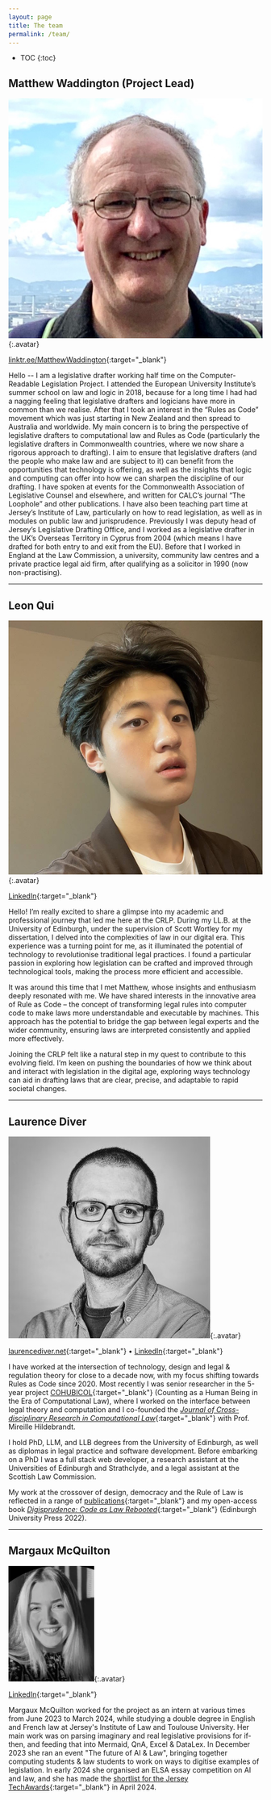 ```yaml
---
layout: page
title: The team
permalink: /team/
---
```


* TOC 
{:toc}

## Matthew Waddington (Project Lead)

![Photo of Matthew Waddington](/images/crlp-matthew.png){:.avatar}

[linktr.ee/MatthewWaddington](https://linktr.ee/MatthewWaddington){:target="_blank"}

Hello -- I am a legislative drafter working half time on the Computer-Readable Legislation Project. I attended the European University Institute’s summer school on law and logic in 2018, because for a long time I had had a nagging feeling that legislative drafters and logicians have more in common than we realise. After that I took an interest in the “Rules as Code” movement which was just starting in New Zealand and then spread to Australia and worldwide. My main concern is to bring the perspective of legislative drafters  to computational law and Rules as Code (particularly the legislative drafters in Commonwealth countries, where we now share a rigorous approach to drafting). I aim to ensure that legislative drafters (and the people who make law and are subject to it) can benefit from the opportunities that technology is offering, as well as the insights that logic and computing can offer into how we can sharpen the discipline of our drafting. I have spoken at events for the Commonwealth Association of Legislative Counsel and elsewhere, and written for CALC’s journal “The Loophole” and other publications. I have also been teaching part time at Jersey’s Institute of Law, particularly on how to read legislation, as well as in modules on public law and jurisprudence. Previously I was deputy head of Jersey’s Legislative Drafting Office, and I worked as a legislative drafter in the UK’s Overseas Territory in Cyprus from 2004 (which means I have drafted for both entry to and exit from the EU). Before that I worked in England at the Law Commission, a university, community law centres and a private practice legal aid firm, after qualifying as a solicitor in 1990 (now non-practising).

----

## Leon Qui

![Photo of Leon Qiu](/images/crlp-leon.jpg){:.avatar}

[LinkedIn](https://www.linkedin.com/in/qiutinsanleon/){:target="_blank"}

Hello! I’m really excited to share a glimpse into my academic and professional journey that led me here at the CRLP. During my LL.B. at the University of Edinburgh, under the supervision of Scott Wortley for my dissertation, I delved into the complexities of law in our digital era. This experience was a turning point for me, as it illuminated the potential of technology to revolutionise traditional legal practices. I found a particular passion in exploring how legislation can be crafted and improved through technological tools, making the process more efficient and accessible.

It was around this time that I met Matthew, whose insights and enthusiasm deeply resonated with me. We have shared interests in the innovative area of Rule as Code – the concept of transforming legal rules into computer code to make laws more understandable and executable by machines. This approach has the potential to bridge the gap between legal experts and the wider community, ensuring laws are interpreted consistently and applied more effectively.

Joining the CRLP felt like a natural step in my quest to contribute to this evolving field. I’m keen on pushing the boundaries of how we think about and interact with legislation in the digital age, exploring ways technology can aid in drafting laws that are clear, precise, and adaptable to rapid societal changes.

----

## Laurence Diver

![Photo of Laurence Diver](/images/crlp-laurence.jpg){:.avatar}

[laurencediver.net](https://laurencediver.net){:target="_blank"} &bull; [LinkedIn](https://www.linkedin.com/in/laurencediver/){:target="_blank"}

I have worked at the intersection of technology, design and legal & regulation theory for close to a decade now, with my focus shifting towards Rules as Code since 2020. Most recently I was senior researcher in the 5-year project [COHUBICOL](https://cohubicol.com){:target="_blank"} (Counting as a Human Being in the Era of Computational Law), where I worked on the interface between legal theory and computation and I co-founded the [*Journal of Cross-disciplinary Research in Computational Law*](https://journalcrcl.org){:target="_blank"} with Prof. Mireille Hildebrandt. 

I hold PhD, LLM, and LLB degrees from the University of Edinburgh, as well as diplomas in legal practice and software development. Before embarking on a PhD I was a full stack web developer, a research assistant at the Universities of Edinburgh and Strathclyde, and a legal assistant at the Scottish Law Commission.

My work at the crossover of design, democracy and the Rule of Law is reflected in a range of [publications](https://laurencediver.net/publications-and-presentations/){:target="_blank"} and my open-access book [*Digisprudence: Code as Law Rebooted*](https://edinburghuniversitypress.com/book-digisprudence-code-as-law-rebooted.html){:target="_blank"} (Edinburgh University Press 2022).

----

## Margaux McQuilton

![Photo of Margaux McQuilton](/images/crlp-margaux.png){:.avatar}

[LinkedIn](https://www.linkedin.com/in/margaux-mcquilton-471302254/){:target="_blank"} 

Margaux McQuilton worked for the project as an intern at various times from June 2023 to March 2024, while studying a double degree in English and French law at Jersey's Institute of Law and Toulouse University. Her main work was on parsing imaginary and real legislative provisions for if-then, and feeding that into Mermaid, QnA, Excel & DataLex. In December 2023 she ran an event "The future of AI & Law", bringing together computing students & law students to work on ways to digitise examples of legislation. In early 2024 she organised an ELSA essay competition on AI and law, and she has made the [shortlist for the Jersey TechAwards](https://twitter.com/InstofLawJersey/status/1757399603832406368 "https://twitter.com/instoflawjersey/status/1757399603832406368"){:target="_blank"} in April 2024.
